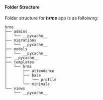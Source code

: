 #### Folder Structure
Folder structure for ***hrms*** app is as folloiwng:

    hrms
    ├── admins
    │   └── __pycache__
    ├── migrations
    │   └── __pycache__
    ├── models
    │   └── __pycache__
    ├── __pycache__
    ├── templates
    │   └── hrms
    │       ├── attendance
    │       ├── base
    │       │   └── profile
    │       └── minimals
    └── views
        └── __pycache__
    